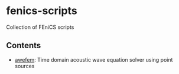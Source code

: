 fenics-scripts
==============
Collection of FEniCS scripts

Contents
-------

* [awefem](awefem/): Time domain acoustic wave equation solver using point sources
